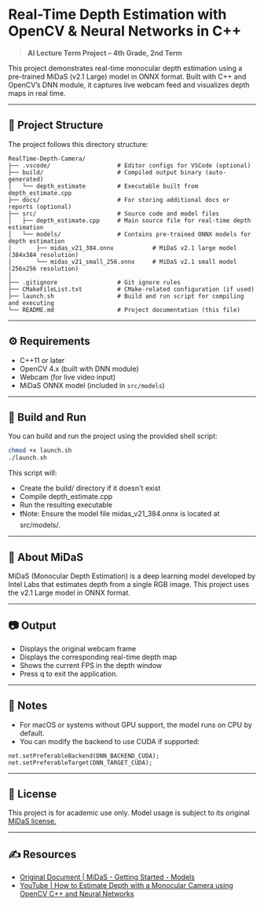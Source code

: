 # Real-Time Depth Estimation with OpenCV & Neural Networks in C++

> **AI Lecture Term Project – 4th Grade, 2nd Term**

This project demonstrates real-time monocular depth estimation using a pre-trained MiDaS (v2.1 Large) model in ONNX format. Built with C++ and OpenCV’s DNN module, it captures live webcam feed and visualizes depth maps in real time.

---

## 📁 Project Structure

The project follows this directory structure:

```
RealTime-Depth-Camera/
├── .vscode/                   # Editor configs for VSCode (optional)
├── build/                     # Compiled output binary (auto-generated)
│   └── depth_estimate         # Executable built from depth_estimate.cpp
├── docs/                      # For storing additional docs or reports (optional)
├── src/                       # Source code and model files
│   ├── depth_estimate.cpp     # Main source file for real-time depth estimation
│   └── models/                # Contains pre-trained ONNX models for depth estimation
│       ├── midas_v21_384.onnx           # MiDaS v2.1 large model (384x384 resolution)
│       └── midas_v21_small_256.onnx     # MiDaS v2.1 small model (256x256 resolution)
│
├── .gitignore                 # Git ignore rules
├── CMakeFileList.txt          # CMake-related configuration (if used)
├── launch.sh                  # Build and run script for compiling and executing
└── README.md                  # Project documentation (this file)
```

---

## ⚙️ Requirements

- C++11 or later
- OpenCV 4.x (built with DNN module)
- Webcam (for live video input)
- MiDaS ONNX model (included in `src/models`)

---

## 🚀 Build and Run

You can build and run the project using the provided shell script:

```bash
chmod +x launch.sh
./launch.sh
```

This script will:

- Create the build/ directory if it doesn't exist
- Compile depth_estimate.cpp
- Run the resulting executable
- ❗️Note: Ensure the model file midas_v21_384.onnx is located at src/models/.

---

## 🧠 About MiDaS

MiDaS (Monocular Depth Estimation) is a deep learning model developed by Intel Labs that estimates depth from a single RGB image. This project uses the v2.1 Large model in ONNX format.

---

## 📷 Output

- Displays the original webcam frame
- Displays the corresponding real-time depth map
- Shows the current FPS in the depth window
- Press q to exit the application.

---

## 📌 Notes

- For macOS or systems without GPU support, the model runs on CPU by default.
- You can modify the backend to use CUDA if supported:
```
net.setPreferableBackend(DNN_BACKEND_CUDA);
net.setPreferableTarget(DNN_TARGET_CUDA);
```

---

## 📄 License

This project is for academic use only. Model usage is subject to its original [MiDaS license.](https://github.com/isl-org/MiDaS)

---

## ✍️ Resources

- [Original Document | MiDaS - Getting Started - Models](https://docs.doji-tech.com/com.doji.midas/manual/models.html)
- [YouTube | How to Estimate Depth with a Monocular Camera using OpenCV C++ and Neural Networks](https://www.youtube.com/watch?v=7fCheEYUpgU&t=409s)